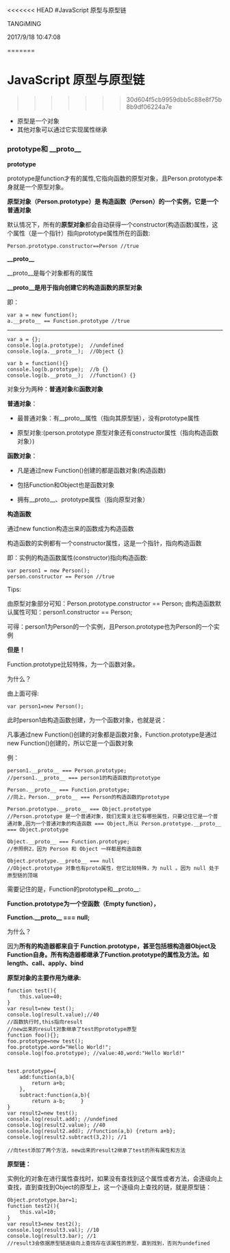 <<<<<<< HEAD
#JavaScript 原型与原型链

TANGiMING

2017/9/18 10:47:08 



=======
# JavaScript 原型与原型链
>>>>>>> 30d604f5cb9959dbb5c88e8f75b8b9df06224a7e
- 原型是一个对象
- 其他对象可以通过它实现属性继承

### prototype和 \_\_proto\_\_  ###



**prototype**

prototype是function才有的属性,它指向函数的原型对象，且Person.prototype本身就是一个原型对象。

**原型对象（Person.prototype）是 构造函数（Person）的一个实例，它是一个普通对象**

默认情况下，所有的**原型对象**都会自动获得一个constructor(构造函数)属性，这个属性（是一个指针）指向prototype属性所在的函数:

	Person.prototype.constructor==Person //true

**\_\_proto\_\_**


\_\_proto\_\_是每个对象都有的属性

**\_\_proto\_\_是用于指向创建它的构造函数的原型对象**

即：
	
	var a = new function();
	a.__proto__ == Function.prototype //true
	

------------------------------------------------------------------------------	

    var a = {};
    console.log(a.prototype);  //undefined
    console.log(a.__proto__);  //Object {}
    
    var b = function(){}
    console.log(b.prototype);  //b {}
    console.log(b.__proto__);  //function() {}

对象分为两种：**普通对象**和**函数对象**

**普通对象**：


- 最普通对象：有\_\_proto\_\_属性（指向其原型链），没有prototype属性



- 原型对象:(person.prototype 原型对象还有constructor属性（指向构造函数对象）)


**函数对象**：

- 凡是通过new Function()创建的都是函数对象(构造函数)

- 包括Function和Object也是函数对象



- 拥有\_\_proto\_\_、prototype属性（指向原型对象）


**构造函数**

通过new function构造出来的函数成为构造函数

构造函数的实例都有一个constructor属性，这是一个指针，指向构造函数

即：实例的构造函数属性(constructor)指向构造函数:

	var person1 = new Person();
	person.constructor == Person //true


Tips:

由原型对象部分可知：Person.prototype.constructor == Person;
由构造函数默认属性可知：person1.constructor == Person;

可得：person1为Person的一个实例，且Person.prototype也为Person的一个实例

**但是！**

Function.prototype比较特殊，为一个函数对象。

为什么？

由上面可得:

	var person1=new Person();

此时person1由构造函数创建，为一个函数对象，也就是说：

凡事通过new Function()创建的对象都是函数对象，Function.prototype是通过new Function()创建的，所以它是一个函数对象

例：

	person1.__proto__ === Person.prototype;
	//person1.__proto__ === person1的构造函数的prototype

	Person.__proto__ === Function.prototype;
	//同上，Person.__proto__ === Person的构造函数的prototype

	Person.prototype.__proto__ === Object.prototype
	//Person.prototype 是一个普通对象，我们无需关注它有哪些属性，只要记住它是一个普通对象,因为一个普通对象的构造函数 === Object,所以 Person.prototype.__proto__ === Object.prototype

	Object.__proto__ === Function.prototype;
	//参照例2，因为 Person 和 Object 一样都是构造函数

	Object.prototype.__proto__ === null
	//Object.prototype 对象也有proto属性，但它比较特殊，为 null 。因为 null 处于原型链的顶端

需要记住的是，Function的prototype和__proto__:

**Function.prototype为一个空函数（Empty function），**

**Function.\_\_proto\_\_ === null;**

为什么？

因为**所有的构造器都来自于 Function.prototype，甚至包括根构造器Object及Function自身。所有构造器都继承了Function.prototype的属性及方法。如length、call、apply、bind**

**原型对象的主要作用为继承:**
	
    function test(){
    	this.value=40;
    }
	var result=new test();
	console.log(result.value);//40
	//函数执行时,this指向result
	//new出来的result对象继承了test的prototype原型
	function foo(){};
	foo.prototype=new test();
	foo.prototype.word="Hello World!";
	console.log(foo.prototype); //value:40,word:"Hello World!"


	test.prototype={
		add:function(a,b){
			return a+b;
		},
		subtract:function(a,b){
			return a-b;		}
	}
	var result2=new test();
	console.log(result.add); //undefined
	console.log(result2.value); //40
	console.log(result2.add); //function(a,b) {return a+b};
	console.log(result2.subtract(3,2)); //1

	//向test添加了两个方法，new出来的result2继承了test的所有属性和方法


**原型链：**

实例化的对象在进行属性查找时，如果没有查找到这个属性或者方法，会逐级向上查找，直到查找到Object的原型上，这一个逐级向上查找的链，就是原型链：

	Object.prototype.bar=1;
	function test2(){
		this.val=10;
	}
	var result3=new test2();
	console.log(result3.val); //10
	console.log(result3.bar); //1
	//result3会依据原型链逐级向上查找存在该属性的原型，直到找到，否则为undefined
